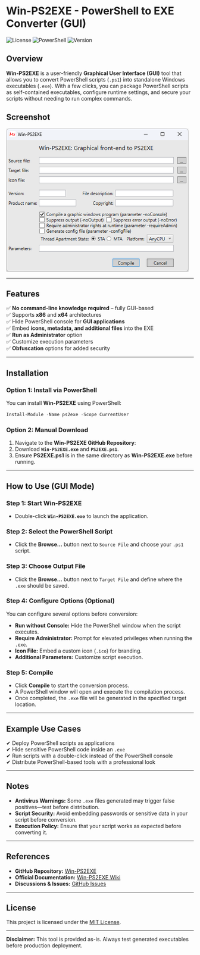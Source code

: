
# Win-PS2EXE - PowerShell to EXE Converter (GUI)

![License](https://img.shields.io/badge/license-MIT-blue.svg)
![PowerShell](https://img.shields.io/badge/gui-supported-green.svg)
![Version](https://img.shields.io/badge/version-latest-green.svg)

## Overview
**Win-PS2EXE** is a user-friendly **Graphical User Interface (GUI)** tool that allows you to convert PowerShell scripts (`.ps1`) into standalone Windows executables (`.exe`). With a few clicks, you can package PowerShell scripts as self-contained executables, configure runtime settings, and secure your scripts without needing to run complex commands.

## **Screenshot**

![Screenshot](Screenshot.png)

---

## Features
✅ **No command-line knowledge required** – fully GUI-based  
✅ Supports **x86** and **x64** architectures  
✅ Hide PowerShell console for **GUI applications**  
✅ Embed **icons, metadata, and additional files** into the EXE  
✅ **Run as Administrator** option  
✅ Customize execution parameters  
✅ **Obfuscation** options for added security  

---

## Installation

### **Option 1: Install via PowerShell**
You can install **Win-PS2EXE** using PowerShell:

```powershell
Install-Module -Name ps2exe -Scope CurrentUser
```

### **Option 2: Manual Download**
1. Navigate to the **Win-PS2EXE GitHub Repository**:
2. Download **`Win-PS2EXE.exe`** and **`PS2EXE.ps1`**.
3. Ensure **PS2EXE.ps1** is in the same directory as **Win-PS2EXE.exe** before running.

---

## How to Use (GUI Mode)
### **Step 1: Start Win-PS2EXE**
- Double-click **`Win-PS2EXE.exe`** to launch the application.

### **Step 2: Select the PowerShell Script**
- Click the **Browse...** button next to `Source File` and choose your `.ps1` script.

### **Step 3: Choose Output File**
- Click the **Browse...** button next to `Target File` and define where the `.exe` should be saved.

### **Step 4: Configure Options (Optional)**
You can configure several options before conversion:
- **Run without Console:** Hide the PowerShell window when the script executes.
- **Require Administrator:** Prompt for elevated privileges when running the `.exe`.
- **Icon File:** Embed a custom icon (`.ico`) for branding.
- **Additional Parameters:** Customize script execution.

### **Step 5: Compile**
- Click **Compile** to start the conversion process.
- A PowerShell window will open and execute the compilation process.
- Once completed, the `.exe` file will be generated in the specified target location.

---

## Example Use Cases
✔ Deploy PowerShell scripts as applications  
✔ Hide sensitive PowerShell code inside an `.exe`  
✔ Run scripts with a double-click instead of the PowerShell console  
✔ Distribute PowerShell-based tools with a professional look  

---

## Notes
- **Antivirus Warnings:** Some `.exe` files generated may trigger false positives—test before distribution.
- **Script Security:** Avoid embedding passwords or sensitive data in your script before conversion.
- **Execution Policy:** Ensure that your script works as expected before converting it.

---

## References
- **GitHub Repository:** [Win-PS2EXE](https://github.com/MScholtes/PS2EXE/tree/master/Win-PS2EXE)
- **Official Documentation:** [Win-PS2EXE Wiki](https://github.com/MScholtes/Win-PS2EXE/wiki)
- **Discussions & Issues:** [GitHub Issues](https://github.com/MScholtes/Win-PS2EXE/issues)

---

## License
This project is licensed under the [MIT License](https://opensource.org/licenses/MIT).

---

**Disclaimer:** This tool is provided as-is. Always test generated executables before production deployment.
